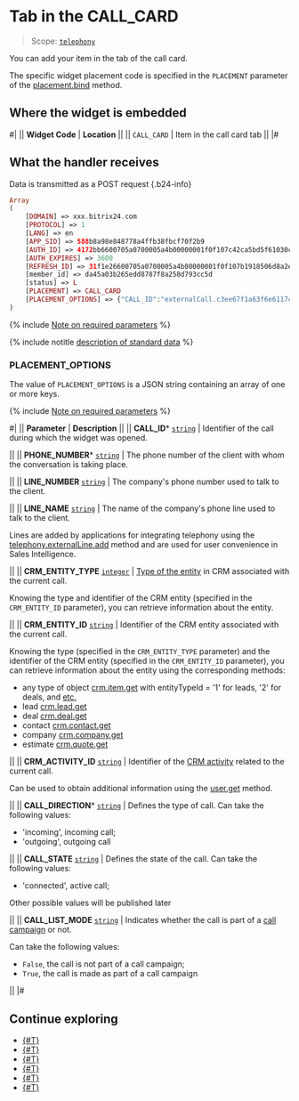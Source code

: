 # Tab in the CALL_CARD

> Scope: [`telephony`](../../scopes/permissions.md)

You can add your item in the tab of the call card.

The specific widget placement code is specified in the `PLACEMENT` parameter of the [placement.bind](../placement-bind.md) method.

## Where the widget is embedded

#|
|| **Widget Code** | **Location** ||
|| `CALL_CARD` | Item in the call card tab ||
|#

## What the handler receives

Data is transmitted as a POST request {.b24-info}

```php
Array
(
    [DOMAIN] => xxx.bitrix24.com
    [PROTOCOL] => 1
    [LANG] => en
    [APP_SID] => 588b8a98e848778a4ffb38fbcf70f2b9
    [AUTH_ID] => 4172bb6600705a0700005a4b00000001f0f107c42ca5bd5f61030c5d9c3e4d60d11b5a
    [AUTH_EXPIRES] => 3600
    [REFRESH_ID] => 31f1e26600705a0700005a4b00000001f0f107b1918506d8a2ed9ecf76e8fdac962471
    [member_id] => da45a03b265edd8787f8a258d793cc5d
    [status] => L
    [PLACEMENT] => CALL_CARD
    [PLACEMENT_OPTIONS] => {"CALL_ID":"externalCall.c3ee67f1a63f6e6117c230ab59cc49ea.1723556778","PHONE_NUMBER":"555555","LINE_NUMBER":"","LINE_NAME":"","CRM_ENTITY_TYPE":"","CRM_ENTITY_ID":"0","CRM_ACTIVITY_ID":"undefined","CALL_DIRECTION":"incoming","CALL_STATE":"connected","CALL_LIST_MODE":"false"}
)
```

{% include [Note on required parameters](../../../_includes/required.md) %}

{% include notitle [description of standard data](../_includes/widget_data.md) %}

### PLACEMENT_OPTIONS

The value of `PLACEMENT_OPTIONS` is a JSON string containing an array of one or more keys.

{% include [Note on required parameters](../../../_includes/required.md) %}

#|
|| **Parameter** | **Description** ||
|| **CALL_ID***
[`string`](../../data-types.md) | Identifier of the call during which the widget was opened.

||
|| **PHONE_NUMBER***
[`string`](../../data-types.md) | The phone number of the client with whom the conversation is taking place.

||
|| **LINE_NUMBER**
[`string`](../../data-types.md) | The company's phone number used to talk to the client.

||
|| **LINE_NAME**
[`string`](../../data-types.md) | The name of the company's phone line used to talk to the client.

Lines are added by applications for integrating telephony using the [telephony.externalLine.add](../../telephony/telephony-external-line-add.md) method and are used for user convenience in Sales Intelligence.

||
|| **CRM_ENTITY_TYPE**
[`integer`](../../data-types.md) | [Type of the entity](../../crm/data-types.html#object_type) in CRM associated with the current call.

Knowing the type and identifier of the CRM entity (specified in the `CRM_ENTITY_ID` parameter), you can retrieve information about the entity.

||
|| **CRM_ENTITY_ID**
[`string`](../../data-types.md) | Identifier of the CRM entity associated with the current call.

Knowing the type (specified in the `CRM_ENTITY_TYPE` parameter) and the identifier of the CRM entity (specified in the `CRM_ENTITY_ID` parameter), you can retrieve information about the entity using the corresponding methods:

- any type of object [crm.item.get](../../crm/universal/crm-item-get.md) with entityTypeId = '1' for leads, '2' for deals, and [etc.](../../crm/data-types.md#object_type)
- lead [crm.lead.get](../../crm/leads/crm-lead-get.md)
- deal [crm.deal.get](../../crm/deals/crm-deal-get.md)
- contact [crm.contact.get](../../crm/contacts/crm-contact-get.md)
- company [crm.company.get](../../crm/companies/crm-company-get.md)
- estimate [crm.quote.get](../../crm/quote/crm-quote-get.md)

||
|| **CRM_ACTIVITY_ID**
[`string`](../../data-types.md) | Identifier of the [CRM activity](../../crm/timeline/activities/index.md) related to the current call.

Can be used to obtain additional information using the [user.get](../../user/user-get.md) method.

||
|| **CALL_DIRECTION***
[`string`](../../data-types.md) | Defines the type of call. Can take the following values:

- 'incoming', incoming call;
- 'outgoing', outgoing call

||
|| **CALL_STATE**
[`string`](../../data-types.md) | Defines the state of the call. Can take the following values:

- 'connected', active call;

Other possible values will be published later

||
|| **CALL_LIST_MODE**
[`string`](../../data-types.md) | Indicates whether the call is part of a [call campaign](https://helpdesk.bitrix24.com/open/21815426/) or not.

Can take the following values:

- `False`, the call is not part of a call campaign;
- `True`, the call is made as part of a call campaign

||
|#

## Continue exploring

- [{#T}](../placement-bind.md)
- [{#T}](../ui-interaction/index.md)
- [{#T}](../ui-interaction/crm-card.md)
- [{#T}](../../interactivity/index.md)
- [{#T}](../open-application.md)
- [{#T}](../open-path.md)